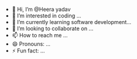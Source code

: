 - 👋 Hi, I’m @Heera yadav 
- 👀 I’m interested in coding ...
- 🌱 I’m currently learning software development...
- 💞️ I’m looking to collaborate on ...
- 📫 How to reach me ...
- 😄 Pronouns: ...
- ⚡ Fun fact: ...

<!---
Heer100/Heer100 is a ✨ special ✨ repository because its `README.md` (this file) appears on your GitHub profile.
You can click the Preview link to take a look at your changes.
--->
